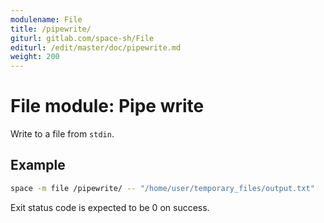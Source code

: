 ```yaml
---
modulename: File
title: /pipewrite/
giturl: gitlab.com/space-sh/File
editurl: /edit/master/doc/pipewrite.md
weight: 200
---
```

# File module: Pipe write

Write to a file from `stdin`.  


## Example

```sh
space -m file /pipewrite/ -- "/home/user/temporary_files/output.txt"
```

Exit status code is expected to be 0 on success.
